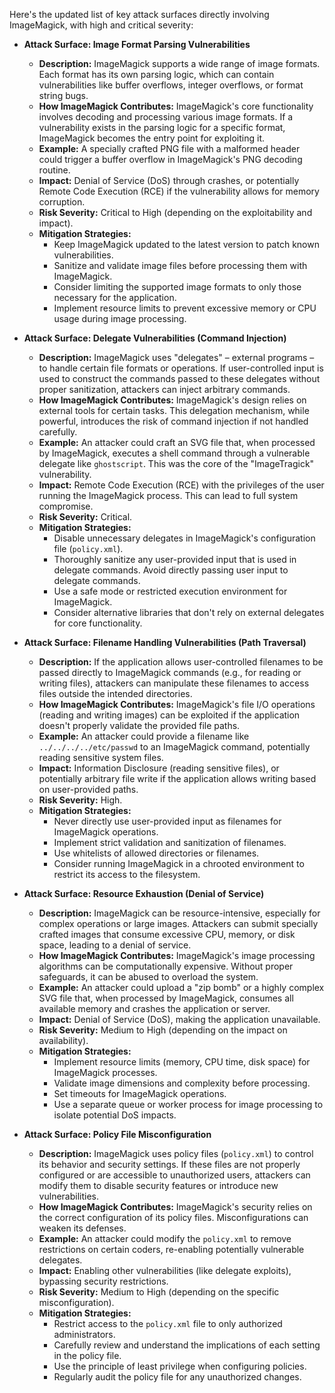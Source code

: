 Here's the updated list of key attack surfaces directly involving ImageMagick, with high and critical severity:

*   **Attack Surface: Image Format Parsing Vulnerabilities**
    *   **Description:** ImageMagick supports a wide range of image formats. Each format has its own parsing logic, which can contain vulnerabilities like buffer overflows, integer overflows, or format string bugs.
    *   **How ImageMagick Contributes:** ImageMagick's core functionality involves decoding and processing various image formats. If a vulnerability exists in the parsing logic for a specific format, ImageMagick becomes the entry point for exploiting it.
    *   **Example:** A specially crafted PNG file with a malformed header could trigger a buffer overflow in ImageMagick's PNG decoding routine.
    *   **Impact:** Denial of Service (DoS) through crashes, or potentially Remote Code Execution (RCE) if the vulnerability allows for memory corruption.
    *   **Risk Severity:** Critical to High (depending on the exploitability and impact).
    *   **Mitigation Strategies:**
        *   Keep ImageMagick updated to the latest version to patch known vulnerabilities.
        *   Sanitize and validate image files before processing them with ImageMagick.
        *   Consider limiting the supported image formats to only those necessary for the application.
        *   Implement resource limits to prevent excessive memory or CPU usage during image processing.

*   **Attack Surface: Delegate Vulnerabilities (Command Injection)**
    *   **Description:** ImageMagick uses "delegates" – external programs – to handle certain file formats or operations. If user-controlled input is used to construct the commands passed to these delegates without proper sanitization, attackers can inject arbitrary commands.
    *   **How ImageMagick Contributes:** ImageMagick's design relies on external tools for certain tasks. This delegation mechanism, while powerful, introduces the risk of command injection if not handled carefully.
    *   **Example:** An attacker could craft an SVG file that, when processed by ImageMagick, executes a shell command through a vulnerable delegate like `ghostscript`. This was the core of the "ImageTragick" vulnerability.
    *   **Impact:** Remote Code Execution (RCE) with the privileges of the user running the ImageMagick process. This can lead to full system compromise.
    *   **Risk Severity:** Critical.
    *   **Mitigation Strategies:**
        *   Disable unnecessary delegates in ImageMagick's configuration file (`policy.xml`).
        *   Thoroughly sanitize any user-provided input that is used in delegate commands. Avoid directly passing user input to delegate commands.
        *   Use a safe mode or restricted execution environment for ImageMagick.
        *   Consider alternative libraries that don't rely on external delegates for core functionality.

*   **Attack Surface: Filename Handling Vulnerabilities (Path Traversal)**
    *   **Description:** If the application allows user-controlled filenames to be passed directly to ImageMagick commands (e.g., for reading or writing files), attackers can manipulate these filenames to access files outside the intended directories.
    *   **How ImageMagick Contributes:** ImageMagick's file I/O operations (reading and writing images) can be exploited if the application doesn't properly validate the provided file paths.
    *   **Example:** An attacker could provide a filename like `../../../../etc/passwd` to an ImageMagick command, potentially reading sensitive system files.
    *   **Impact:** Information Disclosure (reading sensitive files), or potentially arbitrary file write if the application allows writing based on user-provided paths.
    *   **Risk Severity:** High.
    *   **Mitigation Strategies:**
        *   Never directly use user-provided input as filenames for ImageMagick operations.
        *   Implement strict validation and sanitization of filenames.
        *   Use whitelists of allowed directories or filenames.
        *   Consider running ImageMagick in a chrooted environment to restrict its access to the filesystem.

*   **Attack Surface: Resource Exhaustion (Denial of Service)**
    *   **Description:** ImageMagick can be resource-intensive, especially for complex operations or large images. Attackers can submit specially crafted images that consume excessive CPU, memory, or disk space, leading to a denial of service.
    *   **How ImageMagick Contributes:** ImageMagick's image processing algorithms can be computationally expensive. Without proper safeguards, it can be abused to overload the system.
    *   **Example:** An attacker could upload a "zip bomb" or a highly complex SVG file that, when processed by ImageMagick, consumes all available memory and crashes the application or server.
    *   **Impact:** Denial of Service (DoS), making the application unavailable.
    *   **Risk Severity:** Medium to High (depending on the impact on availability).
    *   **Mitigation Strategies:**
        *   Implement resource limits (memory, CPU time, disk space) for ImageMagick processes.
        *   Validate image dimensions and complexity before processing.
        *   Set timeouts for ImageMagick operations.
        *   Use a separate queue or worker process for image processing to isolate potential DoS impacts.

*   **Attack Surface: Policy File Misconfiguration**
    *   **Description:** ImageMagick uses policy files (`policy.xml`) to control its behavior and security settings. If these files are not properly configured or are accessible to unauthorized users, attackers can modify them to disable security features or introduce new vulnerabilities.
    *   **How ImageMagick Contributes:** ImageMagick's security relies on the correct configuration of its policy files. Misconfigurations can weaken its defenses.
    *   **Example:** An attacker could modify the `policy.xml` to remove restrictions on certain coders, re-enabling potentially vulnerable delegates.
    *   **Impact:** Enabling other vulnerabilities (like delegate exploits), bypassing security restrictions.
    *   **Risk Severity:** Medium to High (depending on the specific misconfiguration).
    *   **Mitigation Strategies:**
        *   Restrict access to the `policy.xml` file to only authorized administrators.
        *   Carefully review and understand the implications of each setting in the policy file.
        *   Use the principle of least privilege when configuring policies.
        *   Regularly audit the policy file for any unauthorized changes.